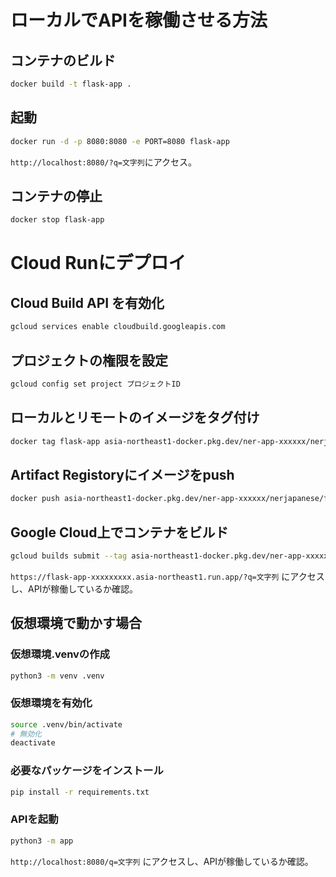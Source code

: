 # ローカルでAPIを稼働させる方法

## コンテナのビルド
```sh
docker build -t flask-app .
```

## 起動
```sh
docker run -d -p 8080:8080 -e PORT=8080 flask-app
```
`http://localhost:8080/?q=文字列`にアクセス。

## コンテナの停止
```sh
docker stop flask-app
```

# Cloud Runにデプロイ

## Cloud Build API を有効化
```sh
gcloud services enable cloudbuild.googleapis.com
```

## プロジェクトの権限を設定
```sh
gcloud config set project プロジェクトID
```

## ローカルとリモートのイメージをタグ付け
```sh
docker tag flask-app asia-northeast1-docker.pkg.dev/ner-app-xxxxxx/nerjapanese/flask-app
```

## Artifact Registoryにイメージをpush
```sh
docker push asia-northeast1-docker.pkg.dev/ner-app-xxxxxx/nerjapanese/flask-app
```

## Google Cloud上でコンテナをビルド
```sh
gcloud builds submit --tag asia-northeast1-docker.pkg.dev/ner-app-xxxxxx/nerjapanese/flask-app
```

`https://flask-app-xxxxxxxxx.asia-northeast1.run.app/?q=文字列`
にアクセスし、APIが稼働しているか確認。


## 仮想環境で動かす場合
### 仮想環境.venvの作成
```sh
python3 -m venv .venv
```

### 仮想環境を有効化
```sh
source .venv/bin/activate
# 無効化
deactivate
```

### 必要なパッケージをインストール
```sh
pip install -r requirements.txt
```

### APIを起動
```sh
python3 -m app
```
`http://localhost:8080/q=文字列`
にアクセスし、APIが稼働しているか確認。